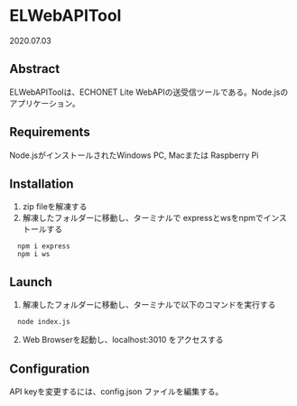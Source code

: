 # ELWebAPITool

2020.07.03

## Abstract
ELWebAPIToolは、ECHONET Lite WebAPIの送受信ツールである。Node.jsのアプリケーション。  

## Requirements
Node.jsがインストールされたWindows PC, Macまたは Raspberry Pi  

## Installation
1. zip fileを解凍する
2. 解凍したフォルダーに移動し、ターミナルで expressとwsをnpmでインストールする

```
  npm i express
  npm i ws   
```

## Launch
1. 解凍したフォルダーに移動し、ターミナルで以下のコマンドを実行する   

```
  node index.js
```

2. Web Browserを起動し、localhost:3010 をアクセスする  

## Configuration
API keyを変更するには、config.json ファイルを編集する。